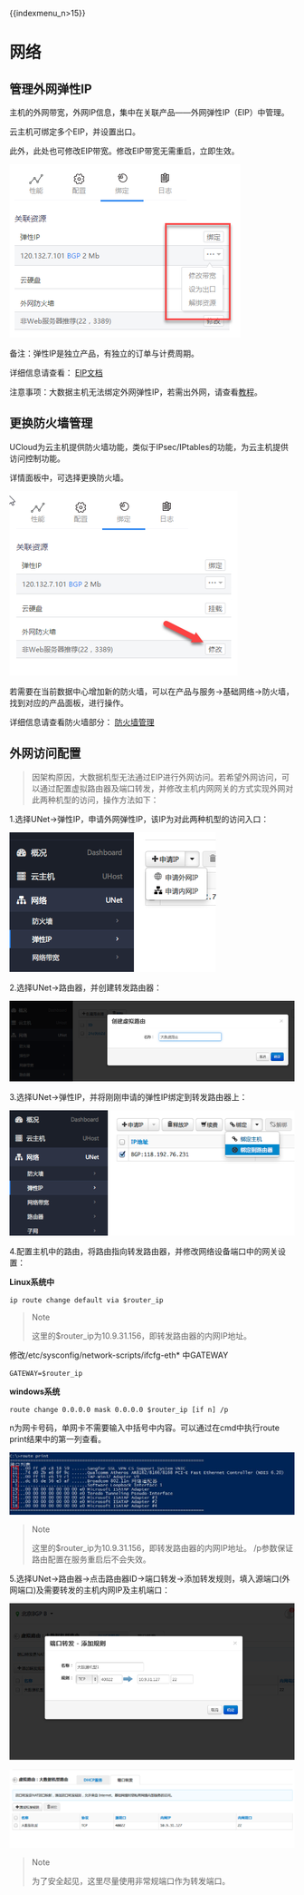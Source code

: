 {{indexmenu_n>15}}

# 网络

## 管理外网弹性IP

主机的外网带宽，外网IP信息，集中在关联产品——外网弹性IP（EIP）中管理。

云主机可绑定多个EIP，并设置出口。

此外，此处也可修改EIP带宽。修改EIP带宽无需重启，立即生效。

![](/images/guide/common05.png)

备注：弹性IP是独立产品，有独立的订单与计费周期。

详细信息请查看： [EIP文档](/network/unet/eip)

注意事项：大数据主机无法绑定外网弹性IP，若需出外网，请查看[教程](#外网访问配置)。

## 更换防火墙管理

UCloud为云主机提供防火墙功能，类似于IPsec/IPtables的功能，为云主机提供访问控制功能。

详情面板中，可选择更换防火墙。

![](/images/guide/common04.png)

若需要在当前数据中心增加新的防火墙，可以在产品与服务-\>基础网络-\>防火墙，找到对应的产品面板，进行操作。

详细信息请查看防火墙部分： [防火墙管理](..//../../network/firewall/index)

## 外网访问配置

> 因架构原因，大数据机型无法通过EIP进行外网访问。若希望外网访问，可以通过配置虚拟路由器及端口转发，并修改主机内网网关的方式实现外网对此两种机型的访问，操作方法如下：

1.选择UNet-\>弹性IP，申请外网弹性IP，该IP为对此两种机型的访问入口：

![image](/images/bigdata1.png)

2.选择UNet-\>路由器，并创建转发路由器：

![image](/images/bigdata2.png)

3.选择UNet-\>弹性IP，并将刚刚申请的弹性IP绑定到转发路由器上：

![image](/images/bigdata3.png)

4.配置主机中的路由，将路由指向转发路由器，并修改网络设备端口中的网关设置：

**Linux系统中**

```
ip route change default via $router_ip
```

> Note
> 
> 这里的$router\_ip为10.9.31.156，即转发路由器的内网IP地址。

修改/etc/sysconfig/network-scripts/ifcfg-eth\* 中GATEWAY

```
GATEWAY=$router_ip
```

**windows系统**

```
route change 0.0.0.0 mask 0.0.0.0 $router_ip [if n] /p
```

n为网卡号码，单网卡不需要输入中括号中内容。可以通过在cmd中执行route print结果中的第一列查看。

![image](/images/route_print.jpg)

> Note
> 
> 这里的$router\_ip为10.9.31.156，即转发路由器的内网IP地址。 /p参数保证路由配置在服务重启后不会失效。

5.选择UNet-\>路由器-\>点击路由器ID-\>端口转发-\>添加转发规则，填入源端口(外网端口)及需要转发的主机内网IP及主机端口：

![image](/images/bigdata4.png)

![image](/images/bigdata5.png)

> Note
> 
> 为了安全起见，这里尽量使用非常规端口作为转发端口。
